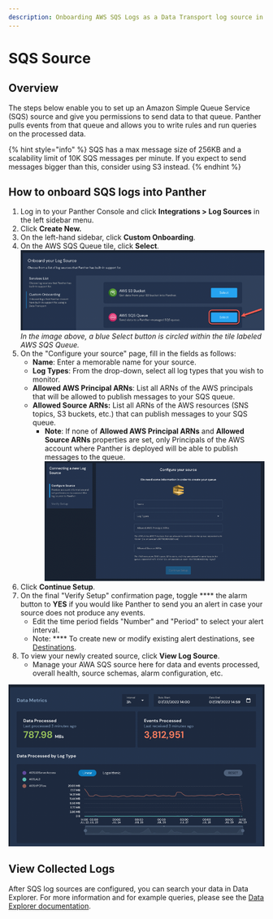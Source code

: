 ```yaml
---
description: Onboarding AWS SQS Logs as a Data Transport log source in the Panther Console
---
```


# SQS Source

## Overview

The steps below enable you to set up an Amazon Simple Queue Service (SQS) source and give you permissions to send data to that queue. Panther pulls events from that queue and allows you to write rules and run queries on the processed data.

{% hint style="info" %}
SQS has a max message size of 256KB and a scalability limit of 10K SQS messages per minute. If you expect to send messages bigger than this, consider using S3 instead.
{% endhint %}

## How to onboard SQS logs into Panther



1. Log in to your Panther Console and click **Integrations > Log Sources** in the left sidebar menu.
2. Click **Create New.**
3. On the left-hand sidebar, click **Custom Onboarding**.&#x20;
4. On the AWS SQS Queue tile, click **Select**.\
   ![](<../../../.gitbook/assets/Screen Shot 2022-07-29 at 2.35.03 PM.png>)\
   _In the image above, a blue Select button is circled within the tile labeled AWS SQS Queue._
5. On the "Configure your source" page, fill in the fields as follows:
   * **Name**: Enter a memorable name for your source.
   * **Log Types**: From the drop-down, select all log types that you wish to monitor.
   * **Allowed AWS Principal ARNs**: List all ARNs of the AWS principals that will be allowed to publish messages to your SQS queue.
   * **Allowed Source ARNs:** List all ARNs of the AWS resources (SNS topics, S3 buckets, etc.) that can publish messages to your SQS queue.
     * **Note**: If none of **Allowed AWS Principal ARNs** and **Allowed Source ARNs** properties are set, only Principals of the AWS account where Panther is deployed will be able to publish messages to the queue.\
       ![](../../../.gitbook/assets/configure-sqs.png)
6. Click **Continue Setup**.
7. On the final "Verify Setup" confirmation page, toggle **** the alarm button to **YES** if you would like Panther to send you an alert in case your source does not produce any events.
   * Edit the time period fields "Number" and "Period" to select your alert interval.
   * Note: **** To create new or modify existing alert destinations, see [Destinations](../../../destinations/).
8. To view your newly created source, click **View Log Source**.
   * Manage your AWA SQS source here for data and events processed, overall health, source schemas, alarm configuration, etc.

![This page displays Data Metrics such as data processed, events processed, and data processed by log type. To view this data, click on a log source.](../../../.gitbook/assets/log-source-data.png)

## View Collected Logs

After SQS log sources are configured, you can search your data in Data Explorer. For more information and for example queries, please see the [Data Explorer documentation](https://docs.runpanther.io/data-analytics/data-explorer).
